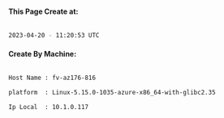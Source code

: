 
   
#### This Page Create at:

```bash

2023-04-20 - 11:20:53 UTC

```

#### Create By Machine:

```bash

Host Name : fv-az176-816

platform  : Linux-5.15.0-1035-azure-x86_64-with-glibc2.35

Ip Local  : 10.1.0.117

```

